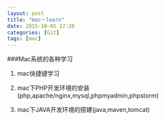 ```yaml
---
layout: post
title: "mac－learn"
date: 2015-10-05 17:20
categories: [Git]
tags: [mac]
---
```

###Mac系统的各种学习
1. mac快捷键学习

2. mac下PHP开发环境的安装(php,apache/nginx,mysql,phpmyadmin,phpstorm)

3. mac下JAVA开发环境的搭建(java,maven,tomcat)